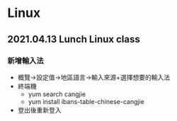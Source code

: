 # Linux

## 2021.04.13 Lunch Linux class

### 新增輸入法
  + 概覽->設定值->地區語言->輸入來源+選擇想要的輸入法
  + 終端機
    + yum search cangjie
    + yum install ibans-table-chinese-cangjie
  + 登出後重新登入
  
